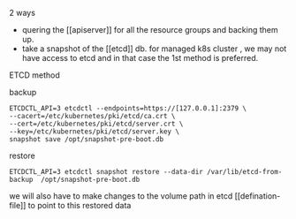 2 ways 
- quering the [[apiserver]] for all the resource groups and backing them up.
- take a snapshot of the [[etcd]] db.
for managed k8s cluster , we may not have access to etcd and in that case the 1st method is preferred.


ETCD method

backup
```
ETCDCTL_API=3 etcdctl --endpoints=https://[127.0.0.1]:2379 \
--cacert=/etc/kubernetes/pki/etcd/ca.crt \
--cert=/etc/kubernetes/pki/etcd/server.crt \
--key=/etc/kubernetes/pki/etcd/server.key \
snapshot save /opt/snapshot-pre-boot.db
```
restore
```
ETCDCTL_API=3 etcdctl snapshot restore --data-dir /var/lib/etcd-from-backup  /opt/snapshot-pre-boot.db
```

we will also have to make changes to the volume path  in etcd [[defination-file]] to point to this restored data


